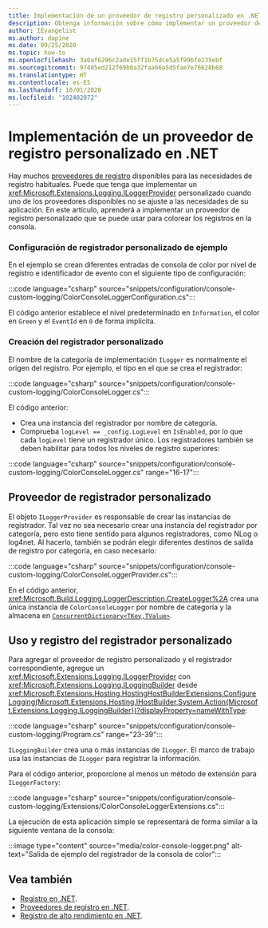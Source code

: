 ```yaml
---
title: Implementación de un proveedor de registro personalizado en .NET
description: Obtenga información sobre cómo implementar un proveedor de registro personalizado en las aplicaciones .NET.
author: IEvangelist
ms.author: dapine
ms.date: 09/25/2020
ms.topic: how-to
ms.openlocfilehash: 3a0af6296c2ade15ff1b75dce5a5f99bfe235ebf
ms.sourcegitcommit: 97405ed212f69b0a32faa66a5d5fae7e76628b68
ms.translationtype: HT
ms.contentlocale: es-ES
ms.lasthandoff: 10/01/2020
ms.locfileid: "102402072"
---
```

# <a name="implement-a-custom-logging-provider-in-net"></a>Implementación de un proveedor de registro personalizado en .NET

Hay muchos [proveedores de registro](logging-providers.md) disponibles para las necesidades de registro habituales. Puede que tenga que implementar un <xref:Microsoft.Extensions.Logging.ILoggerProvider> personalizado cuando uno de los proveedores disponibles no se ajuste a las necesidades de su aplicación. En este artículo, aprenderá a implementar un proveedor de registro personalizado que se puede usar para colorear los registros en la consola.

### <a name="sample-custom-logger-configuration"></a>Configuración de registrador personalizado de ejemplo

En el ejemplo se crean diferentes entradas de consola de color por nivel de registro e identificador de evento con el siguiente tipo de configuración:

:::code language="csharp" source="snippets/configuration/console-custom-logging/ColorConsoleLoggerConfiguration.cs":::

El código anterior establece el nivel predeterminado en `Information`, el color en `Green` y el `EventId` en `0` de forma implícita.

### <a name="create-the-custom-logger"></a>Creación del registrador personalizado

El nombre de la categoría de implementación `ILogger` es normalmente el origen del registro. Por ejemplo, el tipo en el que se crea el registrador:

:::code language="csharp" source="snippets/configuration/console-custom-logging/ColorConsoleLogger.cs":::

El código anterior:

- Crea una instancia del registrador por nombre de categoría.
- Comprueba `logLevel == _config.LogLevel` en `IsEnabled`, por lo que cada `logLevel` tiene un registrador único. Los registradores también se deben habilitar para todos los niveles de registro superiores:

:::code language="csharp" source="snippets/configuration/console-custom-logging/ColorConsoleLogger.cs" range="16-17":::

## <a name="custom-logger-provider"></a>Proveedor de registrador personalizado

El objeto `ILoggerProvider` es responsable de crear las instancias de registrador. Tal vez no sea necesario crear una instancia del registrador por categoría, pero esto tiene sentido para algunos registradores, como NLog o log4net. Al hacerlo, también se podrán elegir diferentes destinos de salida de registro por categoría, en caso necesario:

:::code language="csharp" source="snippets/configuration/console-custom-logging/ColorConsoleLoggerProvider.cs":::

En el código anterior, <xref:Microsoft.Build.Logging.LoggerDescription.CreateLogger%2A> crea una única instancia de `ColorConsoleLogger` por nombre de categoría y la almacena en [`ConcurrentDictionary<TKey,TValue>`](/dotnet/api/system.collections.concurrent.concurrentdictionary-2).

## <a name="usage-and-registration-of-the-custom-logger"></a>Uso y registro del registrador personalizado

Para agregar el proveedor de registro personalizado y el registrador correspondiente, agregue un <xref:Microsoft.Extensions.Logging.ILoggerProvider> con <xref:Microsoft.Extensions.Logging.ILoggingBuilder> desde <xref:Microsoft.Extensions.Hosting.HostingHostBuilderExtensions.ConfigureLogging(Microsoft.Extensions.Hosting.IHostBuilder,System.Action{Microsoft.Extensions.Logging.ILoggingBuilder})?displayProperty=nameWithType>:

:::code language="csharp" source="snippets/configuration/console-custom-logging/Program.cs" range="23-39":::

`ILoggingBuilder` crea una o más instancias de `ILogger`. El marco de trabajo usa las instancias de `ILogger` para registrar la información.

Para el código anterior, proporcione al menos un método de extensión para `ILoggerFactory`:

:::code language="csharp" source="snippets/configuration/console-custom-logging/Extensions/ColorConsoleLoggerExtensions.cs":::

La ejecución de esta aplicación simple se representará de forma similar a la siguiente ventana de la consola:

:::image type="content" source="media/color-console-logger.png" alt-text="Salida de ejemplo del registrador de la consola de color":::

## <a name="see-also"></a>Vea también

- [Registro en .NET](logging.md).
- [Proveedores de registro en .NET](logging-providers.md).
- [Registro de alto rendimiento en .NET](high-performance-logging.md).
